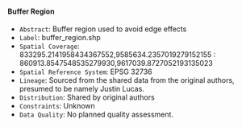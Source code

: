 #### Buffer Region

- `Abstract`: Buffer region used to avoid edge effects
- `Label`: buffer_region.shp
- `Spatial Coverage`: 833295.2141958434367552,9585634.2357019279152155 : 860913.8547548535279930,9617039.8727052193135023
- `Spatial Reference System`: EPSG 32736
- `Lineage`: Sourced from the shared data from the original authors, presumed to be namely Justin Lucas. 
- `Distribution`: Shared by original authors
- `Constraints`: Unknown
- `Data Quality`: No planned quality assessment.
